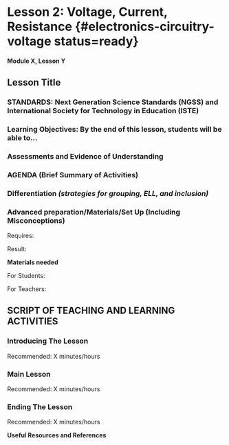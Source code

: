 # Lesson 2: Voltage, Current, Resistance {#electronics-circuitry-voltage status=ready}

#### Module X, Lesson Y

## Lesson Title


### STANDARDS: Next Generation Science Standards (NGSS) and International Society for Technology in Education (ISTE)


### Learning Objectives: By the end of this lesson, students will be able to...


### Assessments and Evidence of Understanding


### AGENDA (Brief Summary of Activities)


### Differentiation _(strategies for grouping, ELL, and inclusion)_


### Advanced preparation/Materials/Set Up (Including Misconceptions)

<div class='requirements' markdown='1'>

Requires: 

Result: 

</div>

**Materials needed**

For Students:

For Teachers:


## SCRIPT OF TEACHING AND LEARNING ACTIVITIES


### Introducing The Lesson

Recommended: X minutes/hours


### Main Lesson

Recommended: X minutes/hours


### Ending The Lesson

Recommended: X minutes/hours


**Useful Resources and References**
